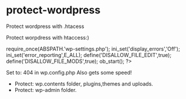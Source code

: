# protect-wordpress
Protect wordpress with .htacess


Protect worpdress with htaccess:)

require_once(ABSPATH.'wp-settings.php');
ini_set('display_errors','Off');
ini_set('error_reporting',E_ALL);
define('DISALLOW_FILE_EDIT',true);
define('DISALLOW_FILE_MODS',true);
ob_start();
?>

Set to: 404 in wp.config.php Also gets some speed!


* Protect: wp.contents folder, plugins,themes and uploads.
* Protect: wp-admin folder.
